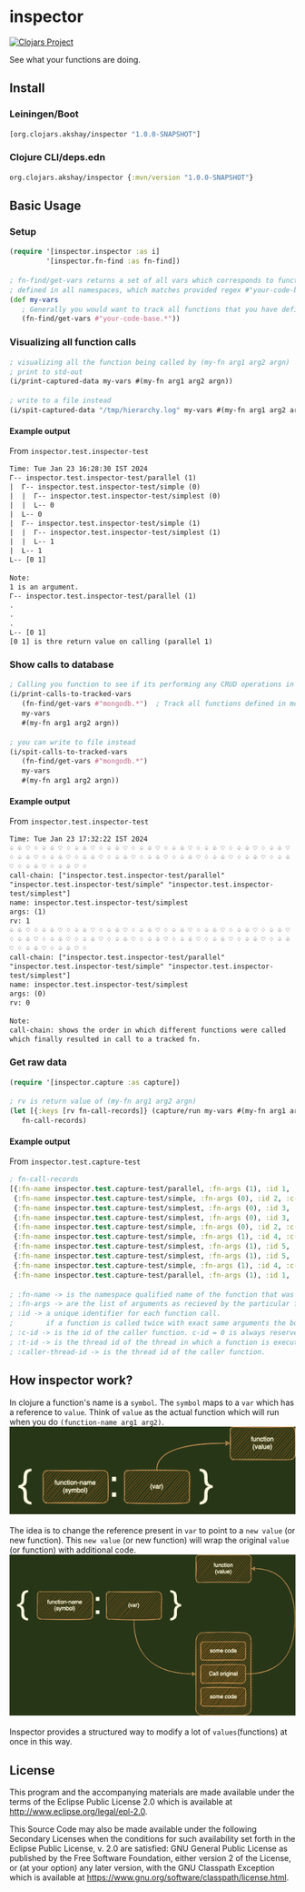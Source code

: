 # inspector

[![Clojars Project](https://img.shields.io/clojars/v/org.clojars.akshay/inspector.svg?include_prereleases)](https://clojars.org/org.clojars.akshay/inspector)

See what your functions are doing.

## Install
### Leiningen/Boot
```clojure
[org.clojars.akshay/inspector "1.0.0-SNAPSHOT"]
```

### Clojure CLI/deps.edn
```clojure
org.clojars.akshay/inspector {:mvn/version "1.0.0-SNAPSHOT"}
```

## Basic Usage

### Setup

```clojure
(require '[inspector.inspector :as i]
         '[inspector.fn-find :as fn-find])

; fn-find/get-vars returns a set of all vars which corresponds to functions
; defined in all namespaces, which matches provided regex #"your-code-base.*"
(def my-vars
   ; Generally you would want to track all functions that you have defined.
   (fn-find/get-vars #"your-code-base.*"))
```

### Visualizing all function calls
```clojure
; visualizing all the function being called by (my-fn arg1 arg2 argn)
; print to std-out
(i/print-captured-data my-vars #(my-fn arg1 arg2 argn))

; write to a file instead
(i/spit-captured-data "/tmp/hierarchy.log" my-vars #(my-fn arg1 arg2 argn))
```
#### Example output 
From `inspector.test.inspector-test`
```
Time: Tue Jan 23 16:28:30 IST 2024
Г-- inspector.test.inspector-test/parallel (1)
|  Г-- inspector.test.inspector-test/simple (0)
|  |  Г-- inspector.test.inspector-test/simplest (0)
|  |  L-- 0
|  L-- 0
|  Г-- inspector.test.inspector-test/simple (1)
|  |  Г-- inspector.test.inspector-test/simplest (1)
|  |  L-- 1
|  L-- 1
L-- [0 1]

Note:
1 is an argument.
Г-- inspector.test.inspector-test/parallel (1)
.
.
.
L-- [0 1]
[0 1] is thre return value on calling (parallel 1)
```

### Show calls to database
```clojure
; Calling you function to see if its performing any CRUD operations in mongodb (or any other library/libraries)
(i/print-calls-to-tracked-vars 
   (fn-find/get-vars #"mongodb.*")  ; Track all functions defined in mongodb library
   my-vars
   #(my-fn arg1 arg2 argn))

; you can write to file instead
(i/spit-calls-to-tracked-vars
   (fn-find/get-vars #"mongodb.*") 
   my-vars
   #(my-fn arg1 arg2 argn))
```

#### Example output 
From `inspector.test.inspector-test`
```
Time: Tue Jan 23 17:32:22 IST 2024
♤ ♧ ♡ ♢ ♤ ♧ ♡ ♢ ♤ ♧ ♡ ♢ ♤ ♧ ♡ ♢ ♤ ♧ ♡ ♢ ♤ ♧ ♡ ♢ ♤ ♧ ♡ ♢ ♤ ♧ ♡ ♢ ♤ ♧ ♡ ♢ ♤ ♧ ♡ ♢ ♤ ♧ ♡ ♢ ♤ ♧ ♡ ♢ ♤ ♧ ♡ ♢ ♤ ♧ ♡ ♢ ♤ ♧ ♡ ♢ ♤ ♧ ♡ ♢ ♤ ♧ ♡ ♢ ♤ ♧ ♡ ♢ ♤ ♧ ♡ ♢ ♤ ♧ ♡ ♢ 
call-chain: ["inspector.test.inspector-test/parallel" "inspector.test.inspector-test/simple" "inspector.test.inspector-test/simplest"]
name: inspector.test.inspector-test/simplest
args: (1)
rv: 1
♤ ♧ ♡ ♢ ♤ ♧ ♡ ♢ ♤ ♧ ♡ ♢ ♤ ♧ ♡ ♢ ♤ ♧ ♡ ♢ ♤ ♧ ♡ ♢ ♤ ♧ ♡ ♢ ♤ ♧ ♡ ♢ ♤ ♧ ♡ ♢ ♤ ♧ ♡ ♢ ♤ ♧ ♡ ♢ ♤ ♧ ♡ ♢ ♤ ♧ ♡ ♢ ♤ ♧ ♡ ♢ ♤ ♧ ♡ ♢ ♤ ♧ ♡ ♢ ♤ ♧ ♡ ♢ ♤ ♧ ♡ ♢ ♤ ♧ ♡ ♢ ♤ ♧ ♡ ♢ 
call-chain: ["inspector.test.inspector-test/parallel" "inspector.test.inspector-test/simple" "inspector.test.inspector-test/simplest"]
name: inspector.test.inspector-test/simplest
args: (0)
rv: 0

Note: 
call-chain: shows the order in which different functions were called which finally resulted in call to a tracked fn.
```

### Get raw data
```clojure
(require '[inspector.capture :as capture])

; rv is return value of (my-fn arg1 arg2 argn)
(let [{:keys [rv fn-call-records]} (capture/run my-vars #(my-fn arg1 arg2 argn)]
   fn-call-records)
```

#### Example output 
From `inspector.test.capture-test`
```clojure
; fn-call-records
[{:fn-name inspector.test.capture-test/parallel, :fn-args (1), :id 1, :c-id 0, :t-id 34, :caller-thread-id 34}
 {:fn-name inspector.test.capture-test/simple, :fn-args (0), :id 2, :c-id 1, :t-id 36, :caller-thread-id 34}
 {:fn-name inspector.test.capture-test/simplest, :fn-args (0), :id 3, :c-id 2, :t-id 36, :caller-thread-id 36}
 {:fn-name inspector.test.capture-test/simplest, :fn-args (0), :id 3, :c-id 2, :t-id 36, :caller-thread-id 36, :fn-rv 0}
 {:fn-name inspector.test.capture-test/simple, :fn-args (0), :id 2, :c-id 1, :t-id 36, :caller-thread-id 34, :fn-rv 0}
 {:fn-name inspector.test.capture-test/simple, :fn-args (1), :id 4, :c-id 1, :t-id 37, :caller-thread-id 34}
 {:fn-name inspector.test.capture-test/simplest, :fn-args (1), :id 5, :c-id 4, :t-id 37, :caller-thread-id 37}
 {:fn-name inspector.test.capture-test/simplest, :fn-args (1), :id 5, :c-id 4, :t-id 37, :caller-thread-id 37, :fn-rv 1}
 {:fn-name inspector.test.capture-test/simple, :fn-args (1), :id 4, :c-id 1, :t-id 37, :caller-thread-id 34, :fn-rv 1}
 {:fn-name inspector.test.capture-test/parallel, :fn-args (1), :id 1, :c-id 0, :t-id 34, :caller-thread-id 34, :fn-rv [0 1]}]

; :fn-name -> is the namespace qualified name of the function that was called
; :fn-args -> are the list of arguments as recieved by the particular function
; :id -> a unique identifier for each function call.
;        if a function is called twice with exact same arguments the both calls will have different id's assigned to them.
; :c-id -> is the id of the caller function. c-id = 0 is always reserved for the very first caller.
; :t-id -> is the thread id of the thread in which a function is executing.
; :caller-thread-id -> is the thread id of the caller function.
```

## How inspector work?

In clojure a function's name is a `symbol`.
The `symbol` maps to a `var` which has a reference to `value`.
Think of `value` as the actual function which will run when you do `(function-name arg1 arg2)`.
<img src="./resources/original_function.png">
<br>
<br>
The idea is to change the reference present in `var` to point to a `new value` (or new function).
This `new value` (or new function) will wrap the original `value` (or function) with additional code.
<img src="./resources/modified_function.png">
<br>
<br>
Inspector provides a structured way to modify a lot of `values`(functions) at once in this way.


## License

This program and the accompanying materials are made available under the
terms of the Eclipse Public License 2.0 which is available at
http://www.eclipse.org/legal/epl-2.0.

This Source Code may also be made available under the following Secondary
Licenses when the conditions for such availability set forth in the Eclipse
Public License, v. 2.0 are satisfied: GNU General Public License as published by
the Free Software Foundation, either version 2 of the License, or (at your
option) any later version, with the GNU Classpath Exception which is available
at https://www.gnu.org/software/classpath/license.html.
